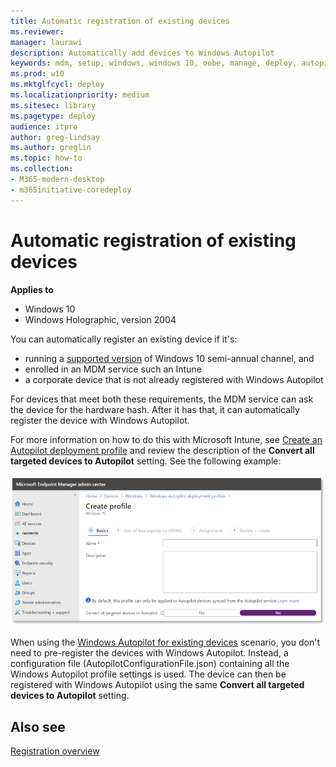 ```yaml
---
title: Automatic registration of existing devices
ms.reviewer: 
manager: laurawi
description: Automatically add devices to Windows Autopilot
keywords: mdm, setup, windows, windows 10, oobe, manage, deploy, autopilot, ztd, zero-touch, partner, msfb, intune
ms.prod: w10
ms.mktglfcycl: deploy
ms.localizationpriority: medium
ms.sitesec: library
ms.pagetype: deploy
audience: itpro
author: greg-lindsay
ms.author: greglin
ms.topic: how-to
ms.collection: 
- M365-modern-desktop
- m365initiative-coredeploy
---
```


# Automatic registration of existing devices

**Applies to**

- Windows 10
- Windows Holographic, version 2004

You can automatically register an existing device if it's:
- running a [supported version](https://docs.microsoft.com/windows/release-information/) of Windows 10 semi-annual channel, and
- enrolled in an MDM service such an Intune
- a corporate device that is not already registered with Windows Autopilot

For devices that meet both these requirements, the MDM service can ask the device for the hardware hash. After it has that, it can automatically register the device with Windows Autopilot.

For more information on how to do this with Microsoft Intune, see [Create an Autopilot deployment profile](profiles.md#create-an-autopilot-deployment-profile) and review the description of the **Convert all targeted devices to Autopilot** setting. See the following example:

![Convert all targeted devices](images/convert-devices.png)

When using the [Windows Autopilot for existing devices](existing-devices.md) scenario, you don't need to pre-register the devices with Windows Autopilot. Instead, a configuration file (AutopilotConfigurationFile.json) containing all the Windows Autopilot profile settings is used. The device can then be registered with Windows Autopilot using the same **Convert all targeted devices to Autopilot** setting.

## Also see

[Registration overview](registration-overview.md)